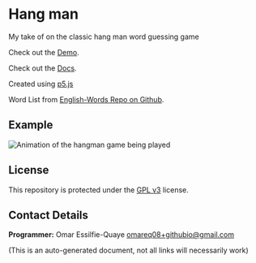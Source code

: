 # Hang man

My take of on the classic hang man word guessing game

Check out the [Demo](https://omareq.github.io/hang-man/).

Check out the [Docs](https://omareq.github.io/hang-man/docs/).

Created using [p5.js](https://p5js.org/)

Word List from [English-Words Repo on Github](https://github.com/dwyl/english-words/tree/master).

## Example

![Animation of the hangman game being played](https://omareq.github.io/imgs/p_026.gif)

## License

This repository is protected under the [GPL v3](https://www.gnu.org/licenses/gpl-3.0.html) license.

## Contact Details
__Programmer:__ Omar Essilfie-Quaye [omareq08+githubio@gmail.com](mailto:omareq08+githubio@gmail.com?subject=Githubio%20Project%20Hangman)


(This is an auto-generated document, not all links will necessarily work)
